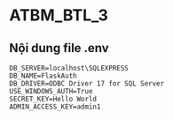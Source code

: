 # ATBM_BTL_3
## Nội dung file .env
```
DB_SERVER=localhost\SQLEXPRESS
DB_NAME=FlaskAuth
DB_DRIVER=ODBC Driver 17 for SQL Server
USE_WINDOWS_AUTH=True
SECRET_KEY=Hello World
ADMIN_ACCESS_KEY=admin1
```
